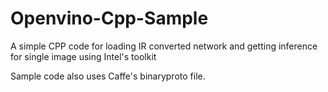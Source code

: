 # Openvino-Cpp-Sample

A simple CPP code for loading IR converted network and getting inference for single image using Intel's toolkit


Sample code also uses Caffe's binaryproto file. 


